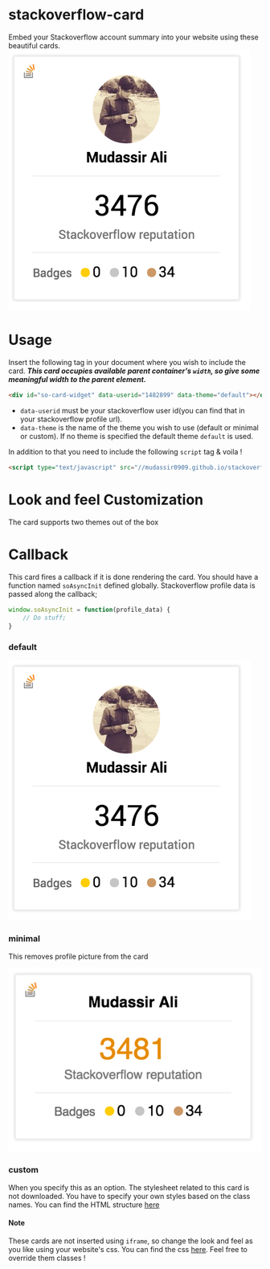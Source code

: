 # stackoverflow-card
Embed your Stackoverflow account summary into your website using these beautiful cards.
![screenshot](https://raw.githubusercontent.com/mudassir0909/stackoverflow-card/master/assets/img/so-card.png)
# Usage
Insert the following tag in your document where you wish to include the card. **_This card occupies available parent container's `width`, so give some meaningful width to the parent element._**
```html
<div id="so-card-widget" data-userid="1482899" data-theme="default"></div>
```

* `data-userid` must be your stackoverflow user id(you can find that in your stackoverflow profile url).
* `data-theme` is the name of the theme you wish to use (default or minimal or custom). If no theme is specified the default theme `default` is used.

In addition to that you need to include the following `script` tag & voila !
```html
<script type="text/javascript" src="//mudassir0909.github.io/stackoverflow-card/dist/1.0.0/so-card-widget.min.js"></script>
```

# Look and feel Customization
The card supports two themes out of the box

# Callback
This card fires a callback if it is done rendering the card. You should have a function named `soAsyncInit` defined globally. Stackoverflow profile data is passed along the callback;

```javascript
window.soAsyncInit = function(profile_data) {
    // Do stuff;
}
```

### default
![Default Theme](https://raw.githubusercontent.com/mudassir0909/stackoverflow-card/master/assets/img/so-card.png)

### minimal
This removes profile picture from the card

![screenshot](https://raw.githubusercontent.com/mudassir0909/stackoverflow-card/master/assets/img/so-card-theme-minimal.png)

### custom
When you specify this as an option. The stylesheet related to this card is not downloaded. You have to specify your own styles based on the class names. You can find the HTML structure [here](https://github.com/mudassir0909/stackoverflow-card/blob/master/lib/so-card-template.html)


#### Note
These cards are not inserted using `iframe`, so change the look and feel as you like using your website's css. You can find the css [here](https://github.com/mudassir0909/stackoverflow-card/blob/master/widget.less). Feel free to override them classes !

